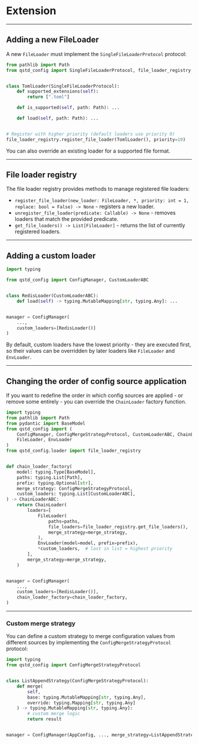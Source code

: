 # Extension

---

## Adding a new FileLoader

A new `FileLoader` must implement the `SingleFileLoaderProtocol` protocol:

```python
from pathlib import Path
from qstd_config import SingleFileLoaderProtocol, file_loader_registry


class TomlLoader(SingleFileLoaderProtocol):
    def supported_extensions(self):
        return [".toml"]

    def is_supported(self, path: Path): ...

    def load(self, path: Path): ...


# Register with higher priority (default loaders use priority 0)
file_loader_registry.register_file_loader(TomlLoader(), priority=10)
```

You can also override an existing loader for a supported file format.

---

## File loader registry

The file loader registry provides methods to manage registered file loaders:
- `register_file_loader(new_loader: FileLoader, *, priority: int = 1, replace: bool = False) -> None` - registers a new loader.
- `unregister_file_loader(predicate: Callable) -> None` - removes loaders that match the provided predicate.
- `get_file_loaders() -> List[FileLoader]` - returns the list of currently registered loaders.

---

## Adding a custom loader

```python
import typing

from qstd_config import ConfigManager, CustomLoaderABC


class RedisLoader(CustomLoaderABC):
    def load(self) -> typing.MutableMapping[str, typing.Any]: ...


manager = ConfigManager(
    ...,
    custom_loaders=[RedisLoader()]
)
```

By default, custom loaders have the lowest priority - they are executed first, so their values can be overridden
by later loaders like `FileLoader` and `EnvLoader`.

---

## Changing the order of config source application

If you want to redefine the order in which config sources are applied - or remove some entirely - you can override
the `ChainLoader` factory function.

```python
import typing
from pathlib import Path
from pydantic import BaseModel
from qstd_config import (
    ConfigManager, ConfigMergeStrategyProtocol, CustomLoaderABC, ChainLoader, ChainLoaderABC,
    FileLoader, EnvLoader
)
from qstd_config.loader import file_loader_registry


def chain_loader_factory(
    model: typing.Type[BaseModel],
    paths: typing.List[Path],
    prefix: typing.Optional[str],
    merge_strategy: ConfigMergeStrategyProtocol,
    custom_loaders: typing.List[CustomLoaderABC],
) -> ChainLoaderABC:
    return ChainLoader(
        loaders=[
            FileLoader(
                paths=paths,
                file_loaders=file_loader_registry.get_file_loaders(),
                merge_strategy=merge_strategy,
            ),
            EnvLoader(model=model, prefix=prefix),
            *custom_loaders,  # last in list = highest priority
        ],
        merge_strategy=merge_strategy,
    )


manager = ConfigManager(
    ...,
    custom_loaders=[RedisLoader()],
    chain_loader_factory=chain_loader_factory,
)
```

---

### Custom merge strategy


You can define a custom strategy to merge configuration values from different sources by
implementing the `ConfigMergeStrategyProtocol` protocol:

```python
import typing
from qstd_config import ConfigMergeStrategyProtocol


class ListAppendStrategy(ConfigMergeStrategyProtocol):
    def merge(
        self,
        base: typing.MutableMapping[str, typing.Any],
        override: typing.Mapping[str, typing.Any]
    ) -> typing.MutableMapping[str, typing.Any]:
        # custom merge logic
        return result


manager = ConfigManager(AppConfig, ..., merge_strategy=ListAppendStrategy())
```
